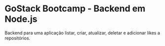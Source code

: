 # GoStack Bootcamp - Backend em Node.js

Backend para uma aplicação listar, criar, atualizar, deletar e adicionar likes a repositórios.
